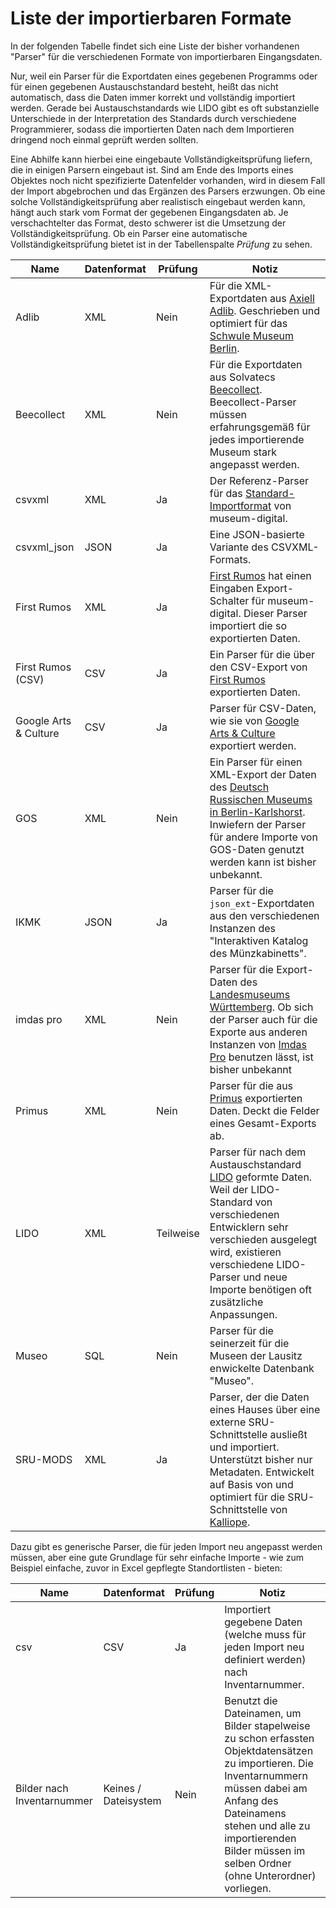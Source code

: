 # Liste der importierbaren Formate

In der folgenden Tabelle findet sich eine Liste der bisher vorhandenen "Parser" für die verschiedenen Formate von importierbaren Eingangsdaten.

Nur, weil ein Parser für die Exportdaten eines gegebenen Programms oder für einen gegebenen Austauschstandard besteht, heißt das nicht automatisch, dass die Daten immer korrekt und vollständig importiert werden. Gerade bei Austauschstandards wie LIDO gibt es oft substanzielle Unterschiede in der Interpretation des Standards durch verschiedene Programmierer, sodass die importierten Daten nach dem Importieren dringend noch einmal geprüft werden sollten.

Eine Abhilfe kann hierbei eine eingebaute Vollständigkeitsprüfung liefern, die in einigen Parsern eingebaut ist. Sind am Ende des Imports eines Objektes noch nicht spezifizierte Datenfelder vorhanden, wird in diesem Fall der Import abgebrochen und das Ergänzen des Parsers erzwungen. Ob eine solche Vollständigkeitsprüfung aber realistisch eingebaut werden kann, hängt auch stark vom Format der gegebenen Eingangsdaten ab. Je verschachtelter das Format, desto schwerer ist die Umsetzung der Vollständigkeitsprüfung. Ob ein Parser eine automatische Vollständigkeitsprüfung bietet ist in der Tabellenspalte _Prüfung_ zu sehen.

| Name                  | Datenformat | Prüfung   | Notiz     |
|-----------------------|-------------|-----------|-----------|
| Adlib                 | XML         | Nein      | Für die XML-Exportdaten aus [Axiell Adlib](https://www.axiell.com/de/loesungen/produkt/adlib/). Geschrieben und optimiert für das [Schwule Museum Berlin](https://www.schwulesmuseum.de/). |
| Beecollect            | XML         | Nein      | Für die Exportdaten aus Solvatecs [Beecollect](http://www.solvatec.com/index.php?id=21). Beecollect-Parser müssen erfahrungsgemäß für jedes importierende Museum stark angepasst werden. |
| csvxml                | XML         | Ja        | Der Referenz-Parser für das [Standard-Importformat](./CSVXML.md) von museum-digital. |
| csvxml_json           | JSON        | Ja        | Eine JSON-basierte Variante des CSVXML-Formats. |
| First Rumos           | XML         | Ja        | [First Rumos](https://www.firstrumos.de) hat einen Eingaben Export-Schalter für museum-digital. Dieser Parser importiert die so exportierten Daten. |
| First Rumos (CSV)     | CSV         | Ja        | Ein Parser für die über den CSV-Export von [First Rumos](https://www.firstrumos.de) exportierten Daten. |
| Google Arts & Culture | CSV         | Ja        | Parser für CSV-Daten, wie sie von [Google Arts & Culture](https://artsandculture.google.com/) exportiert werden. |
| GOS                   | XML         | Nein      | Ein Parser für einen XML-Export der Daten des [Deutsch Russischen Museums in Berlin-Karlshorst](https://www.museum-karlshorst.de/). Inwiefern der Parser für andere Importe von GOS-Daten genutzt werden kann ist bisher unbekannt. |
| IKMK                  | JSON        | Ja        | Parser für die `json_ext`-Exportdaten aus den verschiedenen Instanzen des "Interaktiven Katalog des Münzkabinetts". |
| imdas pro             | XML         | Nein      | Parser für die Export-Daten des [Landesmuseums Württemberg](https://www.landesmuseum-stuttgart.de/). Ob sich der Parser auch für die Exporte aus anderen Instanzen von [Imdas Pro](https://www.joanneum.at/digital/produkteloesungen/imdas-pro-archivis-pro) benutzen lässt, ist bisher unbekannt |
| Primus                | XML         | Nein      | Parser für die aus [Primus](https://www.landesstelle.de/service/primus/) exportierten Daten. Deckt die Felder eines Gesamt-Exports ab. |
| LIDO                  | XML         | Teilweise | Parser für nach dem Austauschstandard [LIDO](https://cidoc.mini.icom.museum/working-groups/lido/lido-overview/about-lido/) geformte Daten. Weil der LIDO-Standard von verschiedenen Entwicklern sehr verschieden ausgelegt wird, existieren verschiedene LIDO-Parser und neue Importe benötigen oft zusätzliche Anpassungen. |
| Museo                 | SQL         | Nein      | Parser für die seinerzeit für die Museen der Lausitz enwickelte Datenbank "Museo". |
| SRU-MODS              | XML         | Ja        | Parser, der die Daten eines Hauses über eine externe SRU-Schnittstelle ausließt und importiert. Unterstützt bisher nur Metadaten. Entwickelt auf Basis von und optimiert für die SRU-Schnittstelle von [Kalliope](https://kalliope-verbund.info/). |

Dazu gibt es generische Parser, die für jeden Import neu angepasst werden müssen, aber eine gute Grundlage für sehr einfache Importe - wie zum Beispiel einfache, zuvor in Excel gepflegte Standortlisten - bieten:

| Name                       | Datenformat          | Prüfung | Notiz                                                                                                                                 |
|----------------------------|----------------------|---------|-------------------------------------------------------------------------------------------------------------------------------------|
| csv                        | CSV                  | Ja      | Importiert gegebene Daten (welche muss für jeden Import neu definiert werden) nach Inventarnummer.                                                                                                                       |
| Bilder nach Inventarnummer | Keines / Dateisystem | Nein    | Benutzt die Dateinamen, um Bilder stapelweise zu schon erfassten Objektdatensätzen zu importieren. Die Inventarnummern müssen dabei am Anfang des Dateinamens stehen und alle zu importierenden Bilder müssen im selben Ordner (ohne Unterordner) vorliegen. |
